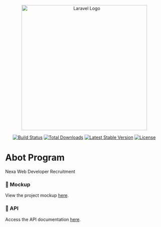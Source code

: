 <p align="center"><a href="https://laravel.com" target="_blank"><img src="https://raw.githubusercontent.com/laravel/art/master/logo-lockup/5%20SVG/2%20CMYK/1%20Full%20Color/laravel-logolockup-cmyk-red.svg" width="400" alt="Laravel Logo"></a></p>

<p align="center">
<a href="https://github.com/laravel/framework/actions"><img src="https://github.com/laravel/framework/workflows/tests/badge.svg" alt="Build Status"></a>
<a href="https://packagist.org/packages/laravel/framework"><img src="https://img.shields.io/packagist/dt/laravel/framework" alt="Total Downloads"></a>
<a href="https://packagist.org/packages/laravel/framework"><img src="https://img.shields.io/packagist/v/laravel/framework" alt="Latest Stable Version"></a>
<a href="https://packagist.org/packages/laravel/framework"><img src="https://img.shields.io/packagist/l/laravel/framework" alt="License"></a>
</p>

# Abot Program

Nexa Web Developer Recruitment

### 📱 Mockup

View the project mockup [here](https://whimsical.com/website-developer-2024-B2GW7qAuxvV6ataQoEXKwH).

### 🚀 API

Access the API documentation [here](https://whimsical.com/website-developer-2024-8Z6ToWAXveM2kJNq7yyP1k@2bsEvpTYFZsxPWcUiSTofGDRmKBxmuAnB7U).
